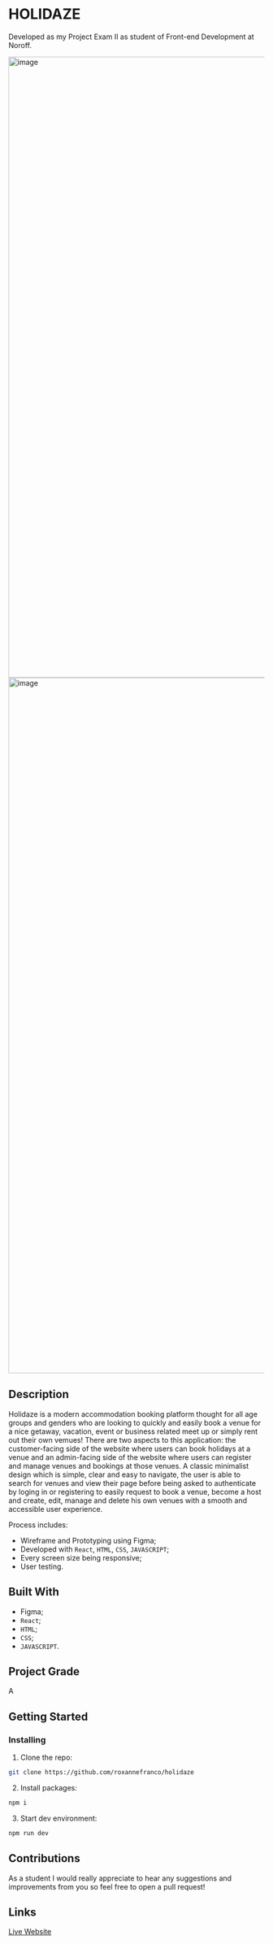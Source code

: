 # HOLIDAZE

Developed as my Project Exam II as student of Front-end Development at Noroff.

<img width="1223" alt="image" src="https://github.com/roxannefranco/holidaze/assets/50967213/ef47223a-776a-44d3-a054-5357471584a5">


<img width="1370" alt="image" src="https://github.com/roxannefranco/holidaze/assets/50967213/c1cf027a-fac2-4f07-b6d4-edf72ec78eb5">

## Description

Holidaze is a modern accommodation booking platform thought for all age groups and genders who are looking to quickly and easily book a venue for a nice getaway, vacation, event or business related meet up or simply rent out their own vemues!
There are two aspects to this application: the customer-facing side of the website where users can book holidays at a venue and an admin-facing side of the website where users can register and manage venues and bookings at those venues.
A classic minimalist design which is simple, clear and easy to navigate, the user is able to search for venues and view their page before being asked to authenticate by loging in or registering to easily request to book a venue, become a host and create, edit, manage and delete his own venues with a smooth and accessible user experience.

Process includes:

- Wireframe and Prototyping using Figma;
- Developed with `React`, `HTML`, `CSS`, `JAVASCRIPT`;
- Every screen size being responsive;
- User testing.

## Built With

- Figma;
- `React`;
- `HTML`;
- `CSS`;
- `JAVASCRIPT`.

## Project Grade
A

## Getting Started

### Installing

1. Clone the repo:

```bash
git clone https://github.com/roxannefranco/holidaze
```

2. Install packages:

```bash
npm i
```

3. Start dev environment:

```bash
npm run dev
```

## Contributions

As a student I would really appreciate to hear any suggestions and improvements from you so feel free to open a pull request!

## Links

[Live Website](https://holidaze-venues.netlify.app/)
